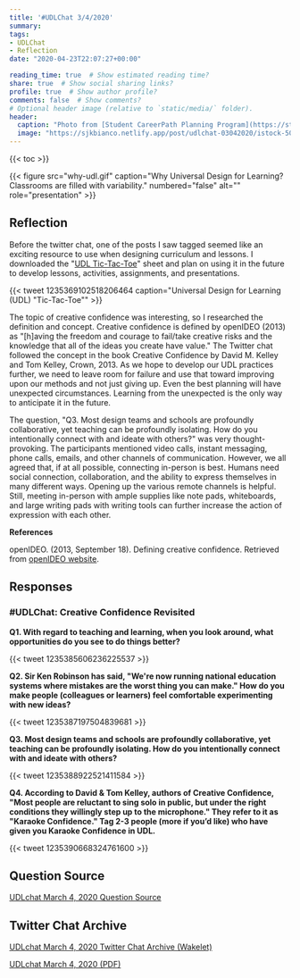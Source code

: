 ```yaml
---
title: '#UDLChat 3/4/2020'
summary: 
tags:
- UDLChat
- Reflection
date: "2020-04-23T22:07:27+00:00"

reading_time: true  # Show estimated reading time?
share: true  # Show social sharing links?
profile: true  # Show author profile?
comments: false  # Show comments?
# Optional header image (relative to `static/media/` folder).
header:
  caption: "Photo from [Student CareerPath Planning Program](https://studentcareerpathplanning.com/empowering-or-enabling/)"
  image: "https://sjkbianco.netlify.app/post/udlchat-03042020/istock-506910700-1024x709-1.jpg"
---
```


{{< toc >}}

{{< figure src="why-udl.gif" caption="Why Universal Design for Learning? Classrooms are filled with variability." numbered="false" alt="" role="presentation" >}}

## Reflection

Before the twitter chat, one of the posts I saw tagged seemed like an exciting resource to use when designing curriculum and lessons. I downloaded the "[UDL Tic-Tac-Toe](https://docs.google.com/document/d/1V943PIk_pD4Yh65W3a4OslJWnjTTyxlJ_8GDjyn2Bv4/edit?usp=sharing)" sheet and plan on using it in the future to develop lessons, activities, assignments, and presentations.

{{< tweet 1235369102518206464 caption="Universal Design for Learning (UDL) \"Tic-Tac-Toe\"" >}}

The topic of creative confidence was interesting, so I researched the definition and concept. Creative confidence is defined by openIDEO (2013) as "[h]aving the freedom and courage to fail/take creative risks and the knowledge that all of the ideas you create have value." The Twitter chat followed the concept in the book Creative Confidence by David M. Kelley and Tom Kelley, Crown, 2013. As we hope to develop our UDL practices further, we need to leave room for failure and use that toward improving upon our methods and not just giving up. Even the best planning will have unexpected circumstances. Learning from the unexpected is the only way to anticipate it in the future.

The question, "Q3. Most design teams and schools are profoundly collaborative, yet teaching can be profoundly isolating. How do you intentionally connect with and ideate with others?" was very thought-provoking. The participants mentioned video calls, instant messaging, phone calls, emails, and other channels of communication. However, we all agreed that, if at all possible, connecting in-person is best. Humans need social connection, collaboration, and the ability to express themselves in many different ways. Opening up the various remote channels is helpful. Still, meeting in-person with ample supplies like note pads, whiteboards, and large writing pads with writing tools can further increase the action of expression with each other.

**References**

openIDEO. (2013, September 18). Defining creative confidence. Retrieved from [openIDEO website](https://challenges.openideo.com/challenge/creative-confidence/inspiration/defining-creative-confidence).

## Responses

### #UDLChat: Creative Confidence Revisited

**Q1. With regard to teaching and learning, when you look around, what opportunities do you see to do things better?**

{{< tweet 1235385606236225537 >}}

**Q2. Sir Ken Robinson has said, "We're now running national education systems where mistakes are the worst thing you can make." How do you make people (colleagues or learners) feel comfortable experimenting with new ideas?**

{{< tweet 1235387197504839681 >}}

**Q3. Most design teams and schools are profoundly collaborative, yet teaching can be profoundly isolating. How do you intentionally connect with and ideate with others?**

{{< tweet 1235388922521411584 >}}

**Q4. According to David & Tom Kelley, authors of Creative Confidence, "Most people are reluctant to sing solo in public, but under the right conditions they willingly step up to the microphone." They refer to it as "Karaoke Confidence." Tag 2-3 people (more if you’d like) who have given you Karaoke Confidence in UDL.**

{{< tweet 1235390668324761600 >}}

## Question Source

[UDLchat March 4, 2020 Question Source](https://www.smore.com/1vckj)

## Twitter Chat Archive

[UDLchat March 4, 2020 Twitter Chat Archive (Wakelet)](https://wakelet.com/wake/5b983c15-c1eb-45b5-808d-f73fd460e0a1)

[UDLchat March 4, 2020 (PDF)](UDLchat%20March%204%2C%202020.pdf)
